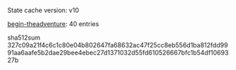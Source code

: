 State cache version: v10

[begin-theadventure](https://github.com/begin-theadventure): 40 entries

sha512sum 327c09a21f4c6c1c80e04b802647fa68632ac47f25cc8eb556d1ba812fdd9991aa6aafe5b2dae29bee4ebec27d1371032d55fd610526667bfc1b54df1069327b	